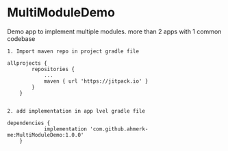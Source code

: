 # MultiModuleDemo
Demo app to implement multiple modules. more than 2 apps with 1 common codebase

```
1. Import maven repo in project gradle file

allprojects {
		repositories {
			...
			maven { url 'https://jitpack.io' }
		}
	}
  

2. add implementation in app lvel gradle file

dependencies {
	        implementation 'com.github.ahmerk-me:MultiModuleDemo:1.0.0'
	}
